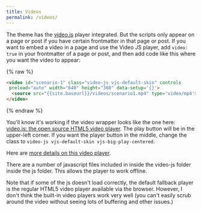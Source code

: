 ```yaml
---
title: Videos
permalink: /videos/
---
```


The theme has the [video.js](http://www.videojs.com/) player integrated. But the scripts only appear on a page or post if you have certain frontmatter in that page or post. If you want to embed a video in a page and use the Video JS player, add `video: true` in your frontmatter of a page or post, and then add code like this where you want the video to appear:

{% raw %}
```html
<video id="scenario-1" class="video-js vjs-default-skin" controls
 preload="auto" width="640" height="360" data-setup='{}'>
  <source src="{{site.baseurl}}/videos/scenario1.mp4" type='video/mp4'>
</video>
```
{% endraw %}

You'll know it's working if the video wrapper looks like the one here: [video.js: the open source HTML5 video player](http://www.videojs.com/). The play button will be in the upper-left corner. If you want the player button in the middle, change the class to `video-js vjs-default-skin vjs-big-play-centered`.

Here are [more details on this video player](https://github.com/videojs/video.js/blob/stable/docs/guides/setup.md).

There are a number of javascript files included in inside the video-js folder inside the js folder. This allows the player to work offline. 

Note that if some of the js doesn't load correctly, the default fallback player is the regular HTML5 video player available via the browser. However, I don't think the built-in video players work very well (you can't easily scrub around the video without seeing lots of buffering and other issues.)